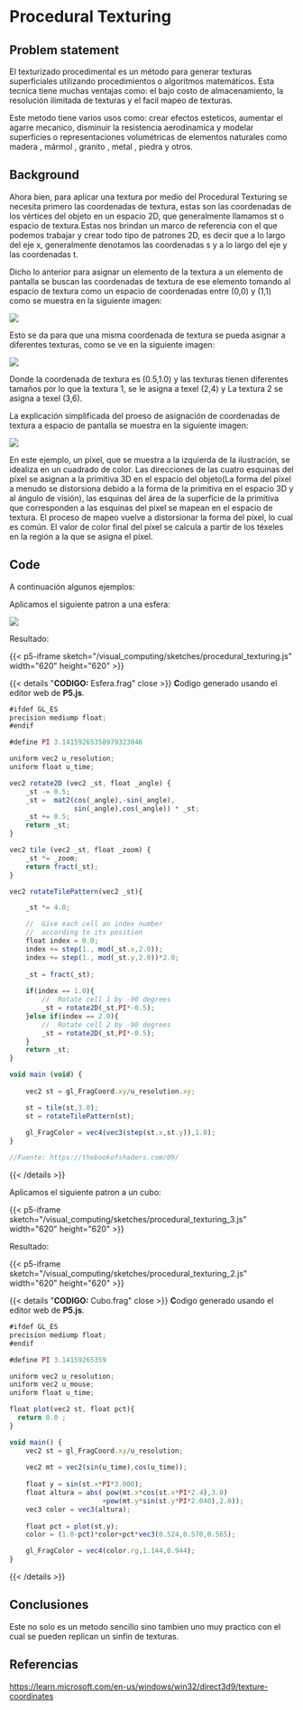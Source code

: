 # Procedural Texturing

## Problem statement

El texturizado procedimental es un método para generar texturas superficiales utilizando procedimientos o algoritmos matemáticos. Esta tecnica tiene muchas ventajas como: el bajo costo de almacenamiento, la resolución ilimitada de texturas y el facil mapeo de texturas.

Este metodo tiene varios usos como: crear efectos esteticos, aumentar el agarre mecanico, disminuir la resistencia aerodinamica y modelar superficies o representaciones volumétricas de elementos naturales como madera , mármol , granito , metal , piedra y otros.

## Background

Ahora bien, para aplicar una textura por medio del Procedural Texturing se necesita primero las coordenadas de textura, estas son las coordenadas de los vértices del objeto en un espacio 2D, que generalmente llamamos st o espacio de textura.Estas nos brindan un marco de referencia con el que podemos trabajar y crear todo tipo de patrones 2D, es decir que a lo largo del eje x, generalmente denotamos las coordenadas s y a lo largo del eje y las coordenadas t.

Dicho lo anterior para asignar un elemento de la textura a un elemento de pantalla se buscan las coordenadas de textura de ese elemento tomando al espacio de textura como un espacio de coordenadas entre (0,0) y (1,1) como se muestra en la siguiente imagen:

![](https://learn.microsoft.com/en-us/windows/win32/direct3d9/images/uvcoordinates.jpg)

Esto se da para que una misma coordenada de textura se pueda asignar a diferentes texturas, como se ve en la siguiente imagen:

![](https://learn.microsoft.com/en-us/windows/win32/direct3d9/images/texadr1.png)

Donde la coordenada de textura es (0.5,1.0) y las texturas tienen diferentes tamaños por lo que la textura 1, se le asigna a texel (2,4) y La textura 2 se asigna a texel (3,6).

La explicación simplificada del proeso de asignación de coordenadas de textura a espacio de pantalla se muestra en la siguiente imagen:

![](https://www.scratchapixel.com/images/upload/shading-intro/shad-texturecoord.png?)

En este ejemplo, un píxel, que se muestra a la izquierda de la ilustración, se idealiza en un cuadrado de color. Las direcciones de las cuatro esquinas del píxel se asignan a la primitiva 3D en el espacio del objeto(La forma del píxel a menudo se distorsiona debido a la forma de la primitiva en el espacio 3D y al ángulo de visión), las esquinas del área de la superficie de la primitiva que corresponden a las esquinas del píxel se mapean en el espacio de textura. El proceso de mapeo vuelve a distorsionar la forma del píxel, lo cual es común. El valor de color final del píxel se calcula a partir de los téxeles en la región a la que se asigna el píxel.

## Code

A continuación algunos ejemplos:

Aplicamos el siguiente patron a una esfera:

![](/visual_computing/imgs/patron.JPG)

Resultado:

{{< p5-iframe sketch="/visual_computing/sketches/procedural_texturing.js" width="620" height="620" >}}

{{< details "**CODIGO:** Esfera.frag" close >}}
**C**odigo generado usando el editor web de **P5.js**.
```javascript
#ifdef GL_ES
precision mediump float;
#endif

#define PI 3.14159265358979323846

uniform vec2 u_resolution;
uniform float u_time;

vec2 rotate2D (vec2 _st, float _angle) {
    _st -= 0.5;
    _st =  mat2(cos(_angle),-sin(_angle),
                sin(_angle),cos(_angle)) * _st;
    _st += 0.5;
    return _st;
}

vec2 tile (vec2 _st, float _zoom) {
    _st *= _zoom;
    return fract(_st);
}

vec2 rotateTilePattern(vec2 _st){

    _st *= 4.0;

    //  Give each cell an index number
    //  according to its position
    float index = 0.0;
    index += step(1., mod(_st.x,2.0));
    index += step(1., mod(_st.y,2.0))*2.0;
  
    _st = fract(_st);
  
    if(index == 1.0){
        //  Rotate cell 1 by -90 degrees
        _st = rotate2D(_st,PI*-0.5);
    }else if(index == 2.0){
        //  Rotate cell 2 by -90 degrees
        _st = rotate2D(_st,PI*-0.5);
    }
    return _st;
}

void main (void) {
  
    vec2 st = gl_FragCoord.xy/u_resolution.xy;

    st = tile(st,3.0);
    st = rotateTilePattern(st);
  
    gl_FragColor = vec4(vec3(step(st.x,st.y)),1.0);
}

//Fuente: https://thebookofshaders.com/09/
```
{{< /details >}}

Aplicamos el siguiente patron a un cubo:

{{< p5-iframe sketch="/visual_computing/sketches/procedural_texturing_3.js" width="620" height="620" >}}

Resultado:

{{< p5-iframe sketch="/visual_computing/sketches/procedural_texturing_2.js" width="620" height="620" >}}

{{< details "**CODIGO:** Cubo.frag" close >}}
**C**odigo generado usando el editor web de **P5.js**.
```javascript
#ifdef GL_ES
precision mediump float;
#endif

#define PI 3.14159265359

uniform vec2 u_resolution;
uniform vec2 u_mouse;
uniform float u_time;

float plot(vec2 st, float pct){
  return 0.0 ;
}

void main() {
    vec2 st = gl_FragCoord.xy/u_resolution;
    
	vec2 mt = vec2(sin(u_time),cos(u_time));
    
    float y = sin(st.x*PI*3.000);
	float altura = abs( pow(mt.x*cos(st.x*PI*2.4),3.0)
                       +pow(mt.y*sin(st.y*PI*2.040),2.0));
    vec3 color = vec3(altura);
	
    float pct = plot(st,y);
    color = (1.0-pct)*color+pct*vec3(0.524,0.570,0.565);

    gl_FragColor = vec4(color.rg,1.144,0.944);
}
```
{{< /details >}}

## Conclusiones

Este no solo es un metodo sencillo sino tambien uno muy practico con el cual se pueden replican un sinfin de texturas.

## Referencias

https://learn.microsoft.com/en-us/windows/win32/direct3d9/texture-coordinates

